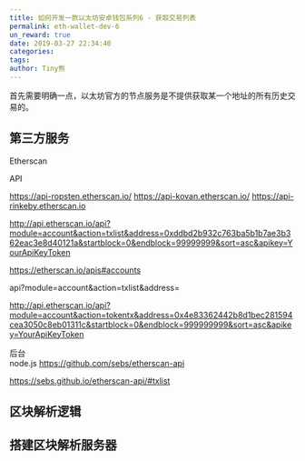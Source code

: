 ```yaml
---
title: 如何开发一款以太坊安卓钱包系列6 - 获取交易列表 
permalink: eth-wallet-dev-6
un_reward: true
date: 2019-03-27 22:34:40
categories:
tags:
author: Tiny熊
---
```



首先需要明确一点，以太坊官方的节点服务是不提供获取某一个地址的所有历史交易的。



## 第三方服务

Etherscan

API 

https://api-ropsten.etherscan.io/
https://api-kovan.etherscan.io/
https://api-rinkeby.etherscan.io



http://api.etherscan.io/api?module=account&action=txlist&address=0xddbd2b932c763ba5b1b7ae3b362eac3e8d40121a&startblock=0&endblock=99999999&sort=asc&apikey=YourApiKeyToken

https://etherscan.io/apis#accounts

api?module=account&action=txlist&address=



http://api.etherscan.io/api?module=account&action=tokentx&address=0x4e83362442b8d1bec281594cea3050c8eb01311c&startblock=0&endblock=999999999&sort=asc&apikey=YourApiKeyToken


后台  
node.js
https://github.com/sebs/etherscan-api

https://sebs.github.io/etherscan-api/#txlist



## 区块解析逻辑




## 搭建区块解析服务器



## 

